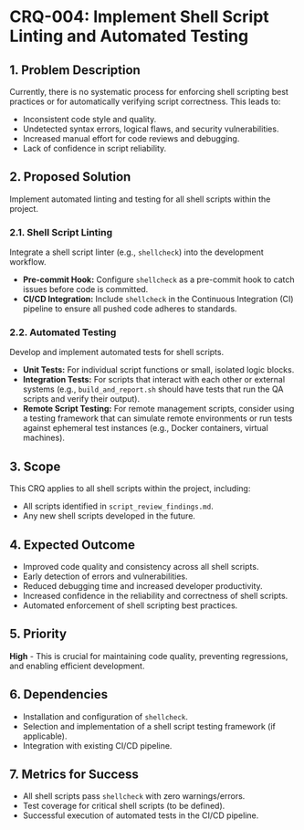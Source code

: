 # CRQ-004: Implement Shell Script Linting and Automated Testing

## 1. Problem Description

Currently, there is no systematic process for enforcing shell scripting best practices or for automatically verifying script correctness. This leads to:

*   Inconsistent code style and quality.
*   Undetected syntax errors, logical flaws, and security vulnerabilities.
*   Increased manual effort for code reviews and debugging.
*   Lack of confidence in script reliability.

## 2. Proposed Solution

Implement automated linting and testing for all shell scripts within the project.

### 2.1. Shell Script Linting

Integrate a shell script linter (e.g., `shellcheck`) into the development workflow.

*   **Pre-commit Hook:** Configure `shellcheck` as a pre-commit hook to catch issues before code is committed.
*   **CI/CD Integration:** Include `shellcheck` in the Continuous Integration (CI) pipeline to ensure all pushed code adheres to standards.

### 2.2. Automated Testing

Develop and implement automated tests for shell scripts.

*   **Unit Tests:** For individual script functions or small, isolated logic blocks.
*   **Integration Tests:** For scripts that interact with each other or external systems (e.g., `build_and_report.sh` should have tests that run the QA scripts and verify their output).
*   **Remote Script Testing:** For remote management scripts, consider using a testing framework that can simulate remote environments or run tests against ephemeral test instances (e.g., Docker containers, virtual machines).

## 3. Scope

This CRQ applies to all shell scripts within the project, including:

*   All scripts identified in `script_review_findings.md`.
*   Any new shell scripts developed in the future.

## 4. Expected Outcome

*   Improved code quality and consistency across all shell scripts.
*   Early detection of errors and vulnerabilities.
*   Reduced debugging time and increased developer productivity.
*   Increased confidence in the reliability and correctness of shell scripts.
*   Automated enforcement of shell scripting best practices.

## 5. Priority

**High** - This is crucial for maintaining code quality, preventing regressions, and enabling efficient development.

## 6. Dependencies

*   Installation and configuration of `shellcheck`.
*   Selection and implementation of a shell script testing framework (if applicable).
*   Integration with existing CI/CD pipeline.

## 7. Metrics for Success

*   All shell scripts pass `shellcheck` with zero warnings/errors.
*   Test coverage for critical shell scripts (to be defined).
*   Successful execution of automated tests in the CI/CD pipeline.
